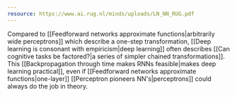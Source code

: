 ```yaml
---
resource: https://www.ai.rug.nl/minds/uploads/LN_NN_RUG.pdf
---
```


Compared to [[Feedforward networks approximate functions|arbitrarily wide perceptrons]] which describe a one-step transformation, [[Deep learning is consonant with empiricism|deep learning]] often describes [[Can cognitive tasks be factored?|a series of simpler chained transformations]]. This [[Backpropagation through time makes RNNs feasible|makes deep learning practical]], even if [[Feedforward networks approximate functions|one-layer]] [[Perceptron pioneers NN's|perceptrons]] could always do the job in theory.